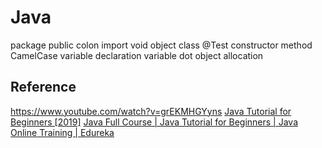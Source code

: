 # Java

package
public
colon
import
void
object
class
@Test
constructor
method
CamelCase
variable declaration
variable
dot
object allocation

## Reference

https://www.youtube.com/watch?v=grEKMHGYyns
[Java Tutorial for Beginners [2019]](https://www.youtube.com/watch?v=eIrMbAQSU34)
[Java Full Course | Java Tutorial for Beginners | Java Online Training | Edureka](https://www.youtube.com/watch?v=hBh_CC5y8-s)
